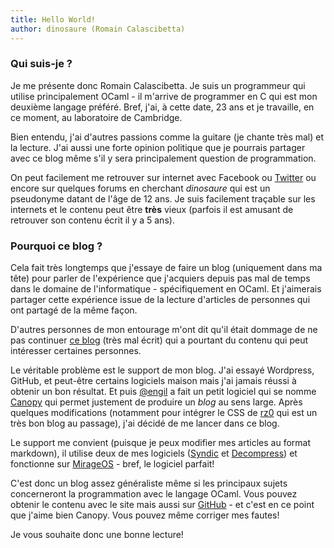 ```yaml
---
title: Hello World!
author: dinosaure (Romain Calascibetta)
---
```


### Qui suis-je ?

Je me  présente donc  Romain Calascibetta.  Je suis  un programmeur  qui utilise
principalement  OCaml -  il m'arrive  de programmer  en C  qui est  mon deuxième
langage préféré.  Bref,  j'ai,  à  cette date,  23 ans  et je  travaille,  en ce
moment, au laboratoire de Cambridge.

Bien entendu,  j'ai d'autres  passions comme la guitare (je  chante très mal) et
la lecture.  J'ai  aussi une  forte opinion politique  que je  pourrais partager
avec ce blog même s'il y sera principalement question de programmation.

On   peut   facilement   me   retrouver    sur   internet   avec   Facebook   ou
[Twitter](https://twitter.com/Dinoosaure)  ou  encore  sur  quelques  forums  en
cherchant *dinosaure* qui est un pseudonyme  datant de l'âge de 12 ans.  Je suis
facilement traçable  sur les internets et  le contenu  peut être  __très__ vieux
(parfois il est amusant de retrouver son contenu écrit il y a 5 ans).

### Pourquoi ce blog ?

Cela  fait très  longtemps que  j'essaye de  faire un  blog (uniquement  dans ma
tête) pour  parler de l'expérience que  j'acquiers depuis pas mal  de temps dans
le domaine de l'informatique -  spécifiquement en OCaml.  Et j'aimerais partager
cette expérience  issue de la lecture  d'articles de personnes  qui ont partagé
de la même façon.

D'autres personnes  de mon  entourage m'ont dit  qu'il était  dommage de  ne pas
continuer  [ce  blog](http://dinoblog.tuxfamily.org/)  (très  mal  écrit)  qui a
pourtant du contenu qui peut intéresser certaines personnes.

Le  véritable problème  est le  support  de  mon  blog.  J'ai  essayé Wordpress,
GitHub,  et peut-être  certains  logiciels  maison  mais  j'ai  jamais réussi à
obtenir  un bon  résultat.  Et  puis  [@engil](https://twitter.com/lamagicien) a
fait un  petit logiciel  qui se  nomme [Canopy](https://github.com/Engil/Canopy)
qui  permet justement  de produire  un  *blog*  au  sens  large.  Après quelques
modifications (notamment  pour  intégrer  le  CSS de [rz0](http://blog.huoc.org)
qui est un très bon blog au passage), j'ai décidé de me lancer dans ce blog.

Le  support  me  convient (puisque  je  peux  modifier  mes  articles  au format
markdown),        il       utilise       deux       de       mes       logiciels
([Syndic](https://github.com/Cumulus/Syndic)                                  et
[Decompress](https://github.com/oklm-wsh/Decompress))    et    fonctionne    sur
[MirageOS](https://mirage.io) - bref, le logiciel parfait!

C'est donc un  blog assez généraliste même si  les principaux sujets concerneront
la programmation avec le langage OCaml.  Vous  pouvez obtenir le contenu avec le
site mais aussi sur  [GitHub](https://github.com/oklm-wsh/oktm.io) - et c'est en
ce point que j'aime bien Canopy. Vous pouvez même corriger mes fautes!

Je vous souhaite donc une bonne lecture!
